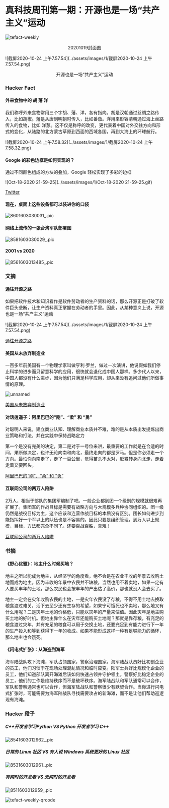 # 真科技周刊第一期：开源也是一场“共产主义”运动

![tefact-weekly](../assets/images/tefact-weekly.png)

<center><bold>20201019封面图</bold></center>

![截屏2020-10-24 上午7.57.54](../assets/images/1/截屏2020-10-24 上午7.57.54.png)

<center>开源也是一场“共产主义”运动</center>

### Hacker Fact

#### 外来食物中的 胡 藩 洋

我们称呼外来食物常用三个字胡、藩、洋，各有指向。胡是汉朝通过丝绸之路传入，比如胡椒。藩是从唐到明朝时传入，比如番茄。洋用来形容清朝通过海上丝路传入的食物，比如 洋葱。这不仅是称呼的改变，更代表着中国对外交往方向和形式的变化，从陆路的北方蒙古草原到西面的西域各国，再到大海上的环球航行。

![截屏2020-10-24 上午7.58.32](../assets/images/1/截屏2020-10-24 上午7.58.32.png)

#### Google 的彩色边框是如何实现的？

通过不同颜色组成的方块的叠加，Google 轻松实现了多彩的边框

![Oct-18-2020 21-59-25](../assets/images/1/Oct-18-2020 21-59-25.gif)

[Twitter](https://twitter.com/hanawa_hinata/status/1314394235613798400?s=21)

#### 现在，桌面上这些设备都可以装进你的口袋

![8601603030031_.pic](../assets/images/1/8601603030031_.pic.jpg)

#### 网络上流传的一张台湾军队部署图

![8581603030029_.pic](../assets/images/1/8581603030029_.pic.jpg)

#### 2001 vs 2020

![8561603013485_.pic](../assets/images/1/8561603013485_.pic.jpg)

### 文摘

#### 通往开源之路

如果把软件技术和知识看作是软件劳动者的生产资料的话，那么开源正是打破了软件巨头垄断，让生产资料真正掌握在劳动者的手里。因此，从某种意义上说，开源也是一场“共产主义”运动

![截屏2020-10-24 上午7.57.54](../assets/images/1/截屏2020-10-24 上午7.57.54.png)

[通往开源之路](https://mp.weixin.qq.com/s/M7kohg-PCP0N_2I-Go1JVg)

#### 美国从未放弃制造业

一百多年前美国有一个物理学家叫做亨利·罗兰，做过一次演讲，他说假如我们停止科学的进步而只留意科学的应用，很快就会退化成中国人那样。多少代人以来，中国人都没有什么进步，因为他们只满足科学应用，却从来没有追问过他们所做事情的原理。

![unnamed](../assets/images/1/unnamed.jpg)

[美国从未放弃制造业](https://finance.sina.cn/china/gncj/2020-09-18/detail-iivhuipp5079056.d.html?from=wap)

#### 对话逍遥子：阿里巴巴的“刚”、“柔” 和 “勇”


对聪明人来说，建立商业认知、理解商业本质并不难，难的是从本质出发提炼出商业策略和打法，并在实践中保持战略定力

第一个是没有完美的决定，第二是对于一号位来讲，最重要的工作就是在合适的时间，果断做决定，也许无论向南和向北，最终走向的都是罗马。但是你必须走一个方向。最怕你向南走了，走了一百公里，觉得苗头不太对，赶紧转身向北走，走着走着又要回头。

[阿里巴巴的“刚”、“柔” 和 “勇”](https://mp.weixin.qq.com/s/UPN1UgeX2zRI-cZBvpdUBQ)

#### 互联网公司的两万人陷阱

2万人，相当于部队的集团军编制了吧。一般企业都到团一个级别的规模就很难再扩展了。集团军的作战目标是需要有战略方向与大规模多兵种协同组织的。团一级仍然是战役目标为主，这个应该和连营作战目标的本质没有区别。团长如何进步到能指挥好一个军以上的队伍也是不容易的。因此只要是组织管理，到万人以上规模，目标，方法都完全不同了。还要百战百胜，真难！

[互联网公司的两万人陷阱](https://mp.weixin.qq.com/s/pPXjiSjN58R4MOoWg5xrYw)

### 书摘

#### 《野心优雅》：地主什么时候买地？

地主之所以能成为地主，从经济学的角度看，绝不会是在农业丰收的年景去收购土地而成为地主。因为丰收的年景中农民并不缺粮，当然也用不着卖地，如果一定有人要买丰年的土地，那么农民也会按丰年的产出估了高价，那也就没人会去买了。

地主一定会在灾年收购农民的土地，一是灾年农民没了存粮，不得不用土地去换取粮食渡过难关，活下去至少还有生存的希望，如果宁可饿死也不卖地，那么地又有什么用呢？二是灾年土地的价格低，只能以灾年的产量来估值。因此灾年是地主购买土地的好时机。但地主靠什么在灾年还能购买土地呢？那就是靠存粮，有充足的粮食渡过灾年，并有充足的粮食可以用于交换土地，还要充足到有能力进行下一年的生产投入和等到获得下一年的收成。如果不能形成这样一种有足够能力的循环，那么地主也会饿死。

#### 《闪电式扩张》：从海盗到海军

海军陆战队攻下海滩，军队占领国家，警察治理国家。海军陆战队员好比初创企业的员工，他们习惯于在现场处理混乱情况和临时应变。陆军士兵好比规模化企业的员工，他们知道部队离开海滩后该如何快速占领并守护领土。警察好比稳定企业的员工，他们的工作是维持秩序而不是破坏秩序。海军陆战队和军队通常可以合作，军队和警察通常也可以合作，但海军陆战队和警察很少有默契合作。当你进行闪电式扩张时，可能需要为海军陆战队寻找需要攻占的新海滩，而不是让他们帮助巡逻现有海滩。

### Hacker 段子

##### C++开发者学习Python VS Python 开发者学习 C++

![8541603012962_.pic](../assets/images/1/8541603012962_.pic.jpg)

##### 日常的 Linux 社区 VS 有人说 Windows 系统更好的 Linux 社区

![8531603012961_.pic](../assets/images/1/8531603012961_.pic.jpg)

##### 有网时的开发者 VS 无网时的开发者

![8511603012959_.pic](../assets/images/1/8511603012959_.pic.jpg)

![tefact-weekly-qrcode](../assets/images/tefact-weekly-qrcode.png)
